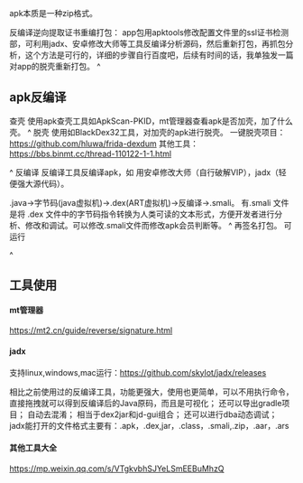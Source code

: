 apk本质是一种zip格式。

反编译逆向提取证书重编打包：
app包用apktools修改配置文件里的ssl证书检测部，可利用jadx、安卓修改大师等工具反编译分析源码，然后重新打包，再抓包分析，这个方法是可行的，详细的步骤自行百度吧，后续有时间的话，我单独发一篇对app的脱壳重新打包。
^
## **apk反编译**
查壳
使用apk查壳工具如ApkScan-PKID，mt管理器查看apk是否加壳，加了什么壳。
^
脱壳
使用如BlackDex32工具，对加壳的apk进行脱壳。
一键脱壳项目：https://github.com/hluwa/frida-dexdum
其他工具：
<https://bbs.binmt.cc/thread-110122-1-1.html>

^
反编译
反编译工具反编译apk，如 用安卓修改大师（自行破解VIP），jadx（轻便强大源代码）。

.java->字节码(java虚拟机)->.dex(ART虚拟机)->反编译->.smali。
有.smali 文件是将 .dex 文件中的字节码指令转换为人类可读的文本形式，方便开发者进行分析、修改和调试。可以修改.smali文件而修改apk会员判断等。
^
再签名打包。
可运行

^
## **工具使用**
#### **mt管理器**
<https://mt2.cn/guide/reverse/signature.html>


#### **jadx**
支持linux,windows,mac运行：<https://github.com/skylot/jadx/releases>

相比之前使用过的反编译工具，功能更强大，使用也更简单，可以不用执行命令，直接拖拽就可以得到反编译后的Java原码，而且是可视化；
还可以导出gradle项目；
自动去混淆；
相当于dex2jar和jd-gui组合；
还可以进行dba动态调试；
jadx能打开的文件格式主要有：.apk，.dex,jar，.class，.smali,.zip，.aar，.ars

#### **其他工具大全**
<https://mp.weixin.qq.com/s/VTgkvbhSJYeLSmEEBuMhzQ>